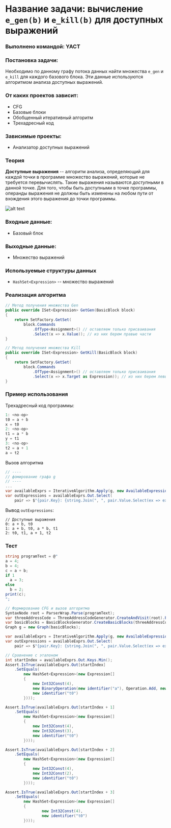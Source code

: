 # Название задачи: вычисление `e_gen(b)` и `e_kill(b)` для доступных выражений

### Выполнено командой: YACT

### Постановка задачи: 

Необходимо по данному графу потока данных найти множества `e_gen` и `e_kill` для каждого базового блока. Эти данные используются алгоритмом анализа доступных выражений. 

### От каких проектов зависит:

  - CFG
  - Базовые блоки
  - Обобщенный итеративный алгоритм
  - Трехадресный код

### Зависимые проекты:

  - Анализатор доступных выражений

### Теория

**Доступные выражения** -- алгоритм анализа, определяющий для каждой точки в программе множество выражений, которые не требуется перевычислять. Такие выражения называются *доступными* в данной точке. Для того, чтобы быть доступными в точке программы, операнды выражения не должны быть изменены на любом пути от вхождения этого выражения до точки программы.

![alt text](https://github.com/wisestump/OptimizingCompiler/raw/master/documentation/YACT/img/GenKillExample.png "Gen-Kill Example")

### Входные данные:
 - Базовый блок

### Выходные данные:
 - Множество выражений

### Используемые структуры данных

 - `HashSet<Expression>` -- множество выражений

### Реализация алгоритма

``` C#
// Метод получения множества Gen
public override ISet<Expression> GetGen(BasicBlock block)
{
    return SetFactory.GetSet( 
        block.Commands
            .OfType<Assignment>() // оставляем только присваивания 
            .Select(x => x.Value)); // из них берем правые части
}

// Метод получения множества Kill
public override ISet<Expression> GetKill(BasicBlock block)
{
    return SetFactory.GetSet(
        block.Commands
            .OfType<Assignment>() // оставляем только присваивания 
            .Select(x => x.Target as Expression)); // из них берем левые части
}
```

### Пример использования

Трехадресный код программы:
``` C#
1: <no-op>
t0 = a + b
x = t0
2: <no-op>
t1 = a * b
y = t1
3: <no-op>
t2 = a + 1
a = t2
```

Вызов алгоритма

``` C#
// ----
// фомирование графа g
// ----
...
var availableExprs = IterativeAlgorithm.Apply(g, new AvailableExpressionsCalculator(g));
var outExpressions = availableExprs.Out.Select(
    pair => $"{pair.Key}: {string.Join(", ", pair.Value.Select(ex => ex.ToString()))}");
```
Вывод `outExpressions`:
```
// Доступные выражения
0: a + b, t0
1: a + b, t0, a * b, t1
2: t0, t1, a + 1, t2
```
### Тест

``` C#
string programText = @"
a = 4;
b = 4;
c = a + b;
if 1 
  a = 3;
else
  b = 2;
print(c);
";

// Формирование CFG и вызов алгоритма
SyntaxNode root = ParserWrap.Parse(programText);
var threeAddressCode = ThreeAddressCodeGenerator.CreateAndVisit(root).Program;
var basicBlocks = BasicBlocksGenerator.CreateBasicBlocks(threeAddressCode);
Graph g = new Graph(basicBlocks);

var availableExprs = IterativeAlgorithm.Apply(g, new AvailableExpressionsCalculator(g));
var outExpressions = availableExprs.Out.Select(
    pair => $"{pair.Key}: {string.Join(", ", pair.Value.Select(ex => ex.ToString()))}");

// Сравнение с эталоном
int startIndex = availableExprs.Out.Keys.Min();
Assert.IsTrue(availableExprs.Out[startIndex]
    .SetEquals(
        new HashSet<Expression>(new Expression[]
        {
            new Int32Const(4),
            new BinaryOperation(new identifier("a"), Operation.Add, new identifier("b")),
            new identifier("t0")
        })));

Assert.IsTrue(availableExprs.Out[startIndex + 1]
    .SetEquals(
        new HashSet<Expression>(new Expression[]
        {
            new Int32Const(4),
            new Int32Const(3),
            new identifier("t0")
        })));

Assert.IsTrue(availableExprs.Out[startIndex + 2]
    .SetEquals(
        new HashSet<Expression>(new Expression[]
        {
            new Int32Const(4),
            new Int32Const(2),
            new identifier("t0")
        })));

Assert.IsTrue(availableExprs.Out[startIndex + 3]
    .SetEquals(
        new HashSet<Expression>(new Expression[]
        {
                new Int32Const(4),
                new identifier("t0")
        })));
```

